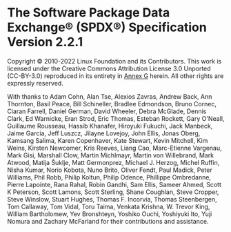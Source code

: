 # The Software Package Data Exchange® (SPDX®) Specification Version 2.2.1

Copyright © 2010-2022 Linux Foundation and its Contributors.
This work is licensed under the Creative Commons Attribution License 3.0 Unported (CC-BY-3.0) reproduced in its entirety in [Annex G](creative-commons-attribution-license-3.0-unported.md) herein. All other rights are expressly reserved.

With thanks to
Adam Cohn,
Alan Tse,
Alexios Zavras,
Andrew Back,
Ann Thornton,
Basil Peace,
Bill Schineller,
Bradlee Edmondson,
Bruno Cornec,
Ciaran Farrell,
Daniel German,
David Wheeler,
Debra McGlade,
Dennis Clark,
Ed Warnicke,
Eran Strod,
Eric Thomas,
Esteban Rockett,
Gary O'Neall,
Guillaume Rousseau,
Hassib Khanafer,
Hiroyuki Fukuchi,
Jack Manbeck,
Jaime Garcia,
Jeff Luszcz,
Jilayne Lovejoy,
John Ellis,
Jonas Oberg,
Kamsang Salima,
Karen Copenhaver,
Kate Stewart,
Kevin Mitchell,
Kim Weins,
Kirsten Newcomer,
Kris Reeves,
Liang Cao,
Marc-Etienne Vargenau,
Mark Gisi,
Marshall Clow,
Martin Michlmayr,
Martin von Willebrand,
Mark Atwood,
Matija Šuklje,
Matt Germonprez,
Michael J. Herzog,
Michel Ruffin,
Nisha Kumar,
Norio Kobota,
Nuno Brito,
Oliver Fendt,
Paul Madick,
Peter Williams,
Phil Robb,
Philip Koltun,
Philip Odence,
Phillippe Ombredanne,
Pierre Lapointe,
Rana Rahal,
Robin Gandhi,
Sam Ellis,
Sameer Ahmed,
Scott K Peterson,
Scott Lamons,
Scott Sterling,
Shane Coughlan,
Steve Cropper,
Steve Winslow,
Stuart Hughes,
Thomas F. Incorvia,
Thomas Steenbergen,
Tom Callaway,
Tom Vidal,
Toru Taima,
Venkata Krishna,
W. Trevor King,
William Bartholomew,
Yev Bronshteyn,
Yoshiko Ouchi,
Yoshiyuki Ito,
Yuji Nomura
and
Zachary McFarland
for their contributions and assistance.
